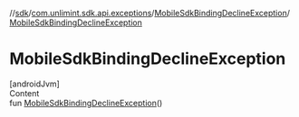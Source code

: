 //[sdk](../../../index.md)/[com.unlimint.sdk.api.exceptions](../index.md)/[MobileSdkBindingDeclineException](index.md)/[MobileSdkBindingDeclineException](-mobile-sdk-binding-decline-exception.md)



# MobileSdkBindingDeclineException  
[androidJvm]  
Content  
fun [MobileSdkBindingDeclineException](-mobile-sdk-binding-decline-exception.md)()  



